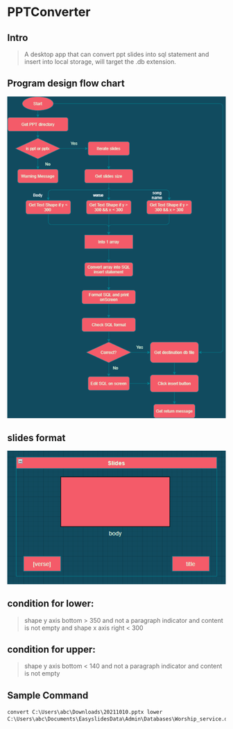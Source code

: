 # PPTConverter
## Intro
> A desktop app that can convert ppt slides into sql statement and insert into local storage, will target the .db extension.

## Program design flow chart
![Program design](./images/program_design.png)

## slides format
![slides format](./images/slides_format.PNG)


## condition for lower:
> shape y axis bottom > 350 and
> not a paragraph indicator and
> content is not empty and
> shape x axis right < 300


## condition for upper:
> shape y axis bottom < 140 and
> not a paragraph indicator and
> content is not empty


## Sample Command
```
convert C:\Users\abc\Downloads\20211010.pptx lower C:\Users\abc\Documents\EasyslidesData\Admin\Databases\Worship_service.db
```